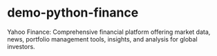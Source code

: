 # demo-python-finance
Yahoo Finance: Comprehensive financial platform offering market data, news, portfolio management tools, insights, and analysis for global investors.
